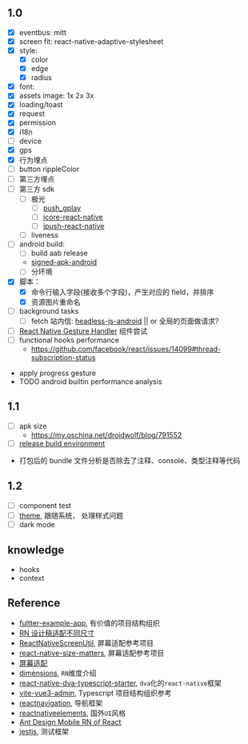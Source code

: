 ## 1.0

- [x] eventbus: mitt
- [x] screen fit: react-native-adaptive-stylesheet
- [x] style:
  - [x] color
  - [x] edge
  - [x] radius
- [x] font:
- [x] assets image: 1x 2x 3x
- [x] loading/toast
- [x] request
- [x] permission
- [x] i18n
- [ ] device
- [x] gps
- [x] 行为埋点
- [ ] button rippleColor
- [ ] 第三方埋点
- [ ] 第三方 sdk
  - [ ] 极光
    - [ ] [push_gplay](https://api.srv.jpush.cn/v1/website/downloads/sdk/push_gplay)
    - [ ] [jcore-react-native](https://github.com/jpush/jcore-react-native/blob/master/package.json)
    - [ ] [jpush-react-native](https://github.com/jpush/jpush-react-native/blob/master/index.d.ts)
  - [ ] liveness
- [ ] android build:
  - [ ] build aab release
  - [signed-apk-android](https://reactnative.dev/docs/signed-apk-android)
  - [ ] 分环境
- [x] 脚本：
  - [x] 命令行输入字段(接收多个字段)，产生对应的 field，并排序
  - [x] 资源图片重命名
- [ ] background tasks
  - [ ] fetch 站内信: [headless-js-android](https://reactnative.dev/docs/headless-js-android) || or 全局的页面做请求?
- [ ] [React Native Gesture Handler](https://docs.swmansion.com/react-native-gesture-handler/docs/1.10.3/about-handlers/#using-native-components) 组件尝试
- [ ] functional hooks performance
  - https://github.com/facebook/react/issues/14099#thread-subscription-status
- apply progress gesture
- TODO android builtin performance analysis

## 1.1

- [ ] apk size
  - https://my.oschina.net/droidwolf/blog/791552
- [ ] [release build environment](https://stackoverflow.com/questions/33117227/setting-environment-variable-in-react-native)
- 打包后的 bundle 文件分析是否除去了注释、console、类型注释等代码

## 1.2

- [ ] component test
- [ ] [theme](https://reactnavigation.org/docs/themes), 跟随系统， 处理样式问题
- [ ] dark mode

## knowledge

- hooks
- context

## Reference

- [fultter-example-app](https://github.com/zhongmeizhi/fultter-example-app), 有价值的项目结构组织
- [RN 设计稿适配不同尺寸](https://www.jianshu.com/p/42c823f150f1)
- [ReactNativeScreenUtil](https://github.com/lizhuoyuan/ReactNativeScreenUtil), 屏幕适配参考项目
- [react-native-size-matters](https://github.com/nirsky/react-native-size-matters), 屏幕适配参考项目
- [屏幕适配](https://reactnative.520wcf.com/ping-mu-shi-pei.html)
- [dimensions](https://reactnative.dev/docs/dimensions), `RN`维度介绍
- [react-native-dva-typescript-starter](https://github.com/ronffy/react-native-dva-typescript-starter), `dva`化的`react-native`框架
- [vite-vue3-admin](https://github.com/buqiyuan/vite-vue3-admin), Typescript 项目结构组织参考
- [reactnavigation](https://reactnavigation.org/docs/getting-started/), 导航框架
- [reactnativeelements](https://reactnativeelements.com/docs), 国外`UI`风格
- [Ant Design Mobile RN of React](https://rn.mobile.ant.design/docs/react/introduce-cn)
- [jestjs](https://jestjs.io/docs/getting-started), 测试框架

